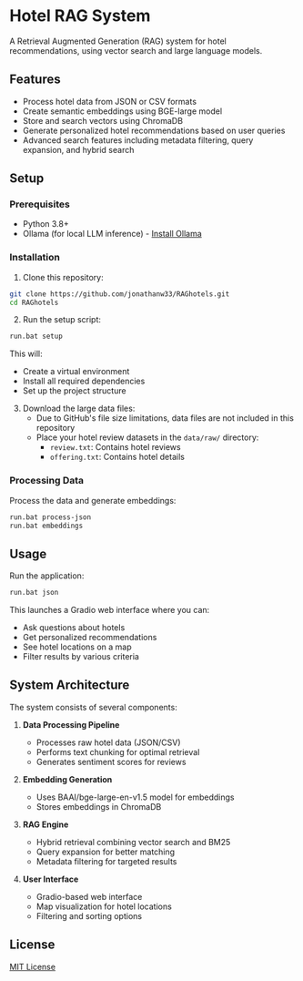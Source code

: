 # Hotel RAG System

A Retrieval Augmented Generation (RAG) system for hotel recommendations, using vector search and large language models.

## Features

- Process hotel data from JSON or CSV formats
- Create semantic embeddings using BGE-large model
- Store and search vectors using ChromaDB
- Generate personalized hotel recommendations based on user queries
- Advanced search features including metadata filtering, query expansion, and hybrid search

## Setup

### Prerequisites

- Python 3.8+
- Ollama (for local LLM inference) - [Install Ollama](https://ollama.ai/)

### Installation

1. Clone this repository:
```bash
git clone https://github.com/jonathanw33/RAGhotels.git
cd RAGhotels
```

2. Run the setup script:
```bash
run.bat setup
```

This will:
- Create a virtual environment 
- Install all required dependencies
- Set up the project structure

3. Download the large data files:
   - Due to GitHub's file size limitations, data files are not included in this repository
   - Place your hotel review datasets in the `data/raw/` directory:
     - `review.txt`: Contains hotel reviews
     - `offering.txt`: Contains hotel details

### Processing Data

Process the data and generate embeddings:

```bash
run.bat process-json
run.bat embeddings
```

## Usage

Run the application:

```bash
run.bat json
```

This launches a Gradio web interface where you can:
- Ask questions about hotels
- Get personalized recommendations
- See hotel locations on a map
- Filter results by various criteria

## System Architecture

The system consists of several components:

1. **Data Processing Pipeline**
   - Processes raw hotel data (JSON/CSV)
   - Performs text chunking for optimal retrieval
   - Generates sentiment scores for reviews

2. **Embedding Generation**
   - Uses BAAI/bge-large-en-v1.5 model for embeddings
   - Stores embeddings in ChromaDB

3. **RAG Engine**
   - Hybrid retrieval combining vector search and BM25
   - Query expansion for better matching
   - Metadata filtering for targeted results

4. **User Interface**
   - Gradio-based web interface
   - Map visualization for hotel locations
   - Filtering and sorting options

## License

[MIT License](LICENSE)
